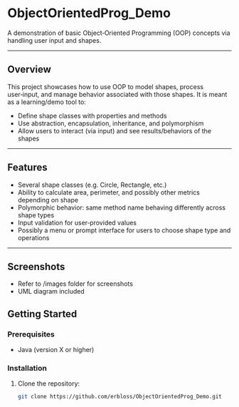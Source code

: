 # ObjectOrientedProg_Demo

A demonstration of basic Object‑Oriented Programming (OOP) concepts via handling user input and shapes.  

---

## Overview

This project showcases how to use OOP to model shapes, process user‑input, and manage behavior associated with those shapes. It is meant as a learning/demo tool to:

- Define shape classes with properties and methods  
- Use abstraction, encapsulation, inheritance, and polymorphism  
- Allow users to interact (via input) and see results/behaviors of the shapes  

---

## Features

- Several shape classes (e.g. Circle, Rectangle, etc.)  
- Ability to calculate area, perimeter, and possibly other metrics depending on shape  
- Polymorphic behavior: same method name behaving differently across shape types  
- Input validation for user‑provided values  
- Possibly a menu or prompt interface for users to choose shape type and operations  

---
## Screenshots

- Refer to /images folder for screenshots
- UML diagram included

## Getting Started

### Prerequisites

- Java (version X or higher)  

### Installation

1. Clone the repository:  
   ```bash
   git clone https://github.com/erbloss/ObjectOrientedProg_Demo.git
